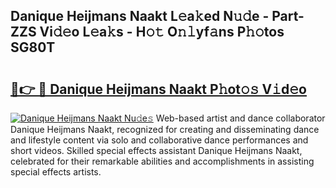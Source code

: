 ## Danique Heijmans Naakt L𝚎a𝚔ed N𝚞𝚍e - Part-ZZS Vi𝚍𝚎o L𝚎a𝚔s - H𝚘𝚝 O𝚗𝚕yf𝚊ns P𝚑𝚘tos SG80T

# <h2><a href="http://kf8plo.oniu.top/?m=Danique+Heijmans+Naakt">🔗👉 🔴 Danique Heijmans Naakt P𝚑ot𝚘𝚜 V𝚒d𝚎o</a></h2>

[![Danique Heijmans Naakt Nu𝚍e𝚜](https://i.imgur.com/0qMVB7G.gif)](http://kf8plo.oniu.top/?m=Danique+Heijmans+Naakt)
Web-based artist and dance collaborator Danique Heijmans Naakt, recognized for creating and disseminating dance and lifestyle content via solo and collaborative dance performances and short videos. Skilled special effects assistant Danique Heijmans Naakt, celebrated for their remarkable abilities and accomplishments in assisting special effects artists.  

